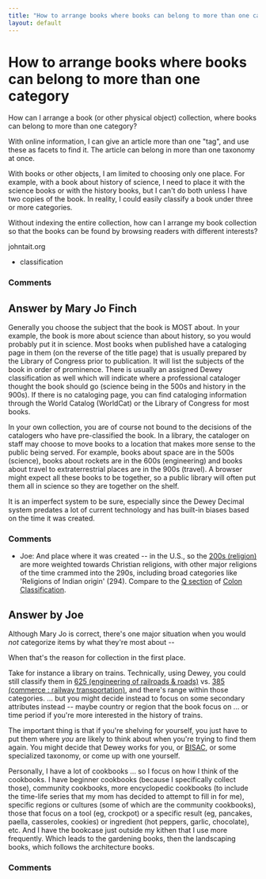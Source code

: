 ```yaml
---
title: "How to arrange books where books can belong to more than one category"
layout: default
---
```

How to arrange books where books can belong to more than one category
=====================
How can I arrange a book (or other physical object) collection, where
books can belong to more than one category?

With online information, I can give an article more than one "tag", and
use these as facets to find it. The article can belong in more than one
taxonomy at once.

With books or other objects, I am limited to choosing only one place.
For example, with a book about history of science, I need to place it
with the science books or with the history books, but I can't do both
unless I have two copies of the book. In reality, I could easily
classify a book under three or more categories.

Without indexing the entire collection, how can I arrange my book
collection so that the books can be found by browsing readers with
different interests?

johntait.org

<ul class="tags"><li class="tag">classification</li></ul>

### Comments ###


Answer by Mary Jo Finch
----------------
Generally you choose the subject that the book is MOST about. In your
example, the book is more about science than about history, so you would
probably put it in science. Most books when published have a cataloging
page in them (on the reverse of the title page) that is usually prepared
by the Library of Congress prior to publication. It will list the
subjects of the book in order of prominence. There is usually an
assigned Dewey classification as well which will indicate where a
professional cataloger thought the book should go (science being in the
500s and history in the 900s). If there is no cataloging page, you can
find cataloging information through the World Catalog (WorldCat) or the
Library of Congress for most books.

In your own collection, you are of course not bound to the decisions of
the catalogers who have pre-classified the book. In a library, the
cataloger on staff may choose to move books to a location that makes
more sense to the public being served. For example, books about space
are in the 500s (science), books about rockets are in the 600s
(engineering) and books about travel to extraterrestrial places are in
the 900s (travel). A browser might expect all these books to be
together, so a public library will often put them all in science so they
are together on the shelf.

It is an imperfect system to be sure, especially since the Dewey Decimal
system predates a lot of current technology and has built-in biases
based on the time it was created.

### Comments ###
* Joe: And place where it was created -- in the U.S., so the [200s
(religion)](http://dewey.info/class/2/about) are more weighted towards
Christian religions, with other major religions of the time crammed into
the 290s, including broad categories like 'Religions of Indian origin'
(294). Compare to the [Q section](http://www.iskoi.org/doc/colon.htm\#Q)
of [Colon
Classification](http://en.wikipedia.org/wiki/Colon\_classification).

Answer by Joe
----------------
Although Mary Jo is correct, there's one major situation when you would
*not* categorize items by what they're most about --

When that's the reason for collection in the first place.

Take for instance a library on trains. Technically, using Dewey, you
could still classify them in [625 (engineering of railroads &
roads)](http://dewey.info/class/625/2009-07/about.en) vs. [385 (commerce
: railway
transportation)](http://dewey.info/class/385/e23/2012-10-24/about.en),
and there's range within those categories. ... but you might decide
instead to focus on some secondary attributes instead -- maybe country
or region that the book focus on ... or time period if you're more
interested in the history of trains.

The important thing is that if you're shelving for yourself, you just
have to put them where *you* are likely to think about when you're
trying to find them again. You might decide that Dewey works for you, or
[BISAC](http://www.bisg.org/what-we-do-0-136-bisac-subject-headings-list-major-subjects---2009-edition.php),
or some specialized taxonomy, or come up with one yourself.

Personally, I have a lot of cookbooks ... so I focus on how I think of
the cookbooks. I have beginner cookbooks (because I specifically collect
those), community cookbooks, more encyclopedic cookbooks (to include the
time-life series that my mom has decided to attempt to fill in for me),
specific regions or cultures (some of which are the community
cookbooks), those that focus on a tool (eg, crockpot) or a specific
result (eg, pancakes, paella, casseroles, cookies) or ingredient (hot
peppers, garlic, chocolate), etc. And I have the bookcase just outside
my kithen that I use more frequently. Which leads to the gardening
books, then the landscaping books, which follows the architecture books.

### Comments ###

